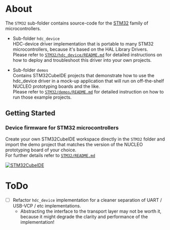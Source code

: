 <!-- 
      This is the README.md file with specific information meant 
      for device firmware developers targeting the STM32 family of microcontrollers.
-->

# About
The ``STM32`` sub-folder contains source-code for 
the [STM32](https://en.wikipedia.org/wiki/STM32) family of microcontrollers.

* Sub-folder ``hdc_device``  
  HDC-device driver implementation that is portable to many STM32 
  microcontrollers, because it's based on the HAL Library Drivers.  
  Please refer to [``STM32/hdc_device/README.md``](https://github.com/kiksotik/hdc/blob/main/STM32/hdc_device/README.md) 
  for detailed instructions on how to deploy and troubleshoot this driver into your own projects.
  
* Sub-folder ``demos``  
  Contains STM32CubeIDE projects that demonstrate how to use the hdc_device driver 
  in a mock-up application that will run on off-the-shelf NUCLEO prototyping boards 
  and the like.  
  Please refer to [``STM32/demos/README.md``](https://github.com/kiksotik/hdc/blob/main/STM32/demos/README.md) 
  for detailed instruction on how to run those example projects.

## Getting Started

### Device firmware for STM32 microcontrollers
Create your own STM32CubeIDE workspace directly in the ``STM32`` folder and import the demo 
project that matches the version of the NUCLEO prototyping board of your choice.  
For further details refer to [``STM32/README.md``](https://github.com/kiksotik/hdc/blob/main/STM32/README.md)

[![STM32CubeIDE][STM32CubeIDE-shield]][STM32CubeIDE-url]


# ToDo

* [ ] Refactor ``hdc_device`` implementation for a cleaner separation of UART / USB-VCP / etc implementations.
  * Abstracting the interface to the transport layer may not be worth it, because it might degrade the 
    clarity and performance of the implementation!


<!-- MARKDOWN LINKS & IMAGES -->
<!-- https://www.markdownguide.org/basic-syntax/#reference-style-links -->

[STM32CubeIDE-shield]: https://img.shields.io/badge/STM32CubeIDE-v1.10.1-brightgreen
[STM32CubeIDE-url]: https://www.st.com/en/development-tools/stm32cubeide.html
